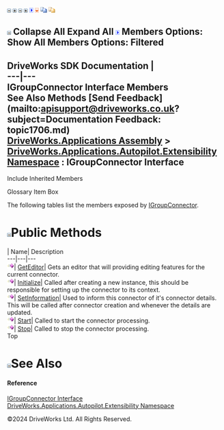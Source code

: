 ![](dotnetimages/collapse.gif) ![](dotnetimages/expand.gif) ![](dotnetimages/collapse.gif) ![](dotnetimages/expand.gif) ![](dotnetimages/drpdown.gif) ![](dotnetimages/drpdown_orange.gif) ![](dotnetimages/copycode.gif) ![](dotnetimages/copycodeHighlight.gif)

![](dotnetimages/collapse.gif) Collapse All Expand All ![](dotnetimages/drpdown.gif) Members Options: Show All  Members Options: Filtered   
---  
DriveWorks SDK Documentation  |   
---|---  
IGroupConnector Interface Members   
See Also Methods [Send Feedback](mailto:apisupport@driveworks.co.uk?subject=Documentation Feedback: topic1706.md)  
[DriveWorks.Applications Assembly](topic13.md) > [DriveWorks.Applications.Autopilot.Extensibility Namespace](topic1633.md) : IGroupConnector Interface  
---  
  
Include Inherited Members    


Glossary Item Box

The following tables list the members exposed by [IGroupConnector](topic1706.md).

# ![](dotnetimages/collapse.gif)Public Methods

| Name| Description  
---|---|---  
![ Method](dotnetimages/Method.gif)| [GetEditor](topic1711.md)| Gets an editor that will providing editing features for the current connector.   
![ Method](dotnetimages/Method.gif)| [Initialize](topic1712.md)| Called after creating a new instance, this should be responsible for setting up the connector to its context.   
![ Method](dotnetimages/Method.gif)| [SetInformation](topic1713.md)| Used to inform this connector of it's connector details. This will be called after connector creation and whenever the details are updated.   
![ Method](dotnetimages/Method.gif)| [Start](topic1714.md)| Called to start the connector processing.   
![ Method](dotnetimages/Method.gif)| [Stop](topic1715.md)| Called to stop the connector processing.   
Top

# ![](dotnetimages/collapse.gif)See Also

#### Reference

[IGroupConnector Interface](topic1706.md)   
[DriveWorks.Applications.Autopilot.Extensibility Namespace](topic1633.md)

©2024 DriveWorks Ltd. All Rights Reserved.
